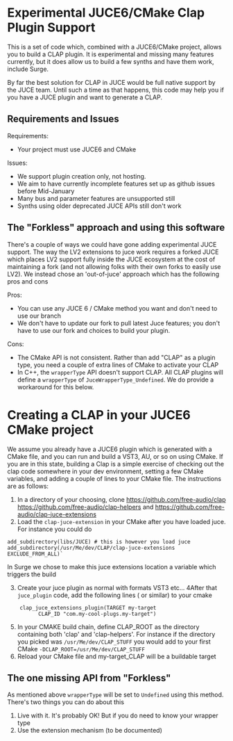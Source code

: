 # Experimental JUCE6/CMake Clap Plugin Support

This is a set of code which, combined with a JUCE6/CMake project, allows you to build a CLAP plugin. It is experimental
and missing many features currently, but it does allow us to build a few synths and have them work, include Surge.

By far the best solution for CLAP in JUCE would be full native support by the JUCE team. Until such a time as that
happens, this code may help you if you have a JUCE plugin and want to generate a CLAP.

## Requirements and Issues

Requirements:

* Your project must use JUCE6 and CMake

Issues:

* We support plugin creation only, not hosting.
* We aim to have currently incomplete features set up as github issues before Mid-January
* Many bus and parameter features are unsupported still
* Synths using older deprecated JUCE APIs still don't work

## The "Forkless" approach and using this software

There's a couple of ways we could have gone adding experimental JUCE support. The way the LV2 extensions to juce work
requires a forked JUCE which places LV2 support fully inside the JUCE ecosystem at the cost of maintaining a fork (and
not allowing folks with their own forks to easily use LV2). We instead chose an 'out-of-juce' approach which has the
following pros and cons

Pros:

* You can use any JUCE 6 / CMake method you want and don't need to use our branch
* We don't have to update our fork to pull latest Juce features; you don't have to use our fork and choices to build
  your plugin.

Cons:

* The CMake API is not consistent. Rather than add "CLAP" as a plugin type, you need a couple of extra lines of CMake to
  activate your CLAP
* In C++, the `wrapperType` API doesn't support CLAP. All CLAP plugins will define a `wrapperType` of
  `JuceWrapperType_Undefined`. We do provide a workaround for this below.

# Creating a CLAP in your JUCE6 CMake project

We assume you already have a JUCE6 plugin which is generated with a CMake file, and you can run and build a VST3, AU, or
so on using CMake. If you are in this state, building a Clap is a simple exercise of checking out the clap code
somewhere in your dev environment, setting a few CMake variables, and adding a couple of lines to your CMake file. The
instructions are as follows:

1. In a directory of your choosing, clone https://github.com/free-audio/clap https://github.com/free-audio/clap-helpers
   and
   https://github.com/free-audio/clap-juce-extensions
3. Load the `clap-juce-extension` in your CMake after you have loaded juce. For instance you could do

```
add_subdirectory(libs/JUCE) # this is however you load juce
add_subdirectory(/usr/Me/dev/CLAP/clap-juce-extensions EXCLUDE_FROM_ALL)` 
```

In Surge we chose to make this juce extensions location a variable which triggers the build

3. Create your juce plugin as normal with formats VST3 etc... 4After that `juce_plugin` code, add the following lines (
   or similar) to your cmake

```
    clap_juce_extensions_plugin(TARGET my-target
          CLAP_ID "com.my-cool-plugs.my-target")
```

5. In your CMAKE build chain, define CLAP_ROOT as the directory containing both 'clap' and 'clap-helpers'. For instance
   if the directory you picked was `/usr/Me/dev/CLAP_STUFF` you would add to your first
   CMake `-DCLAP_ROOT=/usr/Me/dev/CLAP_STUFF`
6. Reload your CMake file and my-target_CLAP will be a buildable target

## The one missing API from "Forkless"

As mentioned above `wrapperType` will be set to `Undefined` using this method. There's two things you can do about this

1. Live with it. It's probably OK! But if you do need to know your wrapper type
2. Use the extension mechanism (to be documented)